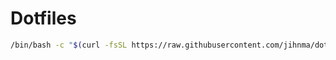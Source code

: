 # Dotfiles

```sh
/bin/bash -c "$(curl -fsSL https://raw.githubusercontent.com/jihnma/dotfiles/HEAD/install.sh)"
```
